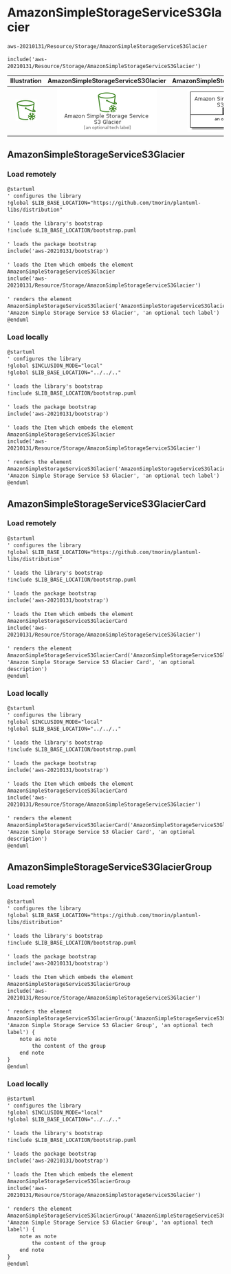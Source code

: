 # AmazonSimpleStorageServiceS3Glacier


```text
aws-20210131/Resource/Storage/AmazonSimpleStorageServiceS3Glacier
```

```text
include('aws-20210131/Resource/Storage/AmazonSimpleStorageServiceS3Glacier')
```



| Illustration | AmazonSimpleStorageServiceS3Glacier | AmazonSimpleStorageServiceS3GlacierCard | AmazonSimpleStorageServiceS3GlacierGroup |
| :---: | :---: | :---: | :---: |
| ![illustration for Illustration](../../../aws-20210131/Resource/Storage/AmazonSimpleStorageServiceS3Glacier.png) | ![illustration for AmazonSimpleStorageServiceS3Glacier](../../../aws-20210131/Resource/Storage/AmazonSimpleStorageServiceS3Glacier.Local.png) | ![illustration for AmazonSimpleStorageServiceS3GlacierCard](../../../aws-20210131/Resource/Storage/AmazonSimpleStorageServiceS3GlacierCard.Local.png) | ![illustration for AmazonSimpleStorageServiceS3GlacierGroup](../../../aws-20210131/Resource/Storage/AmazonSimpleStorageServiceS3GlacierGroup.Local.png) |




## AmazonSimpleStorageServiceS3Glacier

### Load remotely
```plantuml
@startuml
' configures the library
!global $LIB_BASE_LOCATION="https://github.com/tmorin/plantuml-libs/distribution"

' loads the library's bootstrap
!include $LIB_BASE_LOCATION/bootstrap.puml

' loads the package bootstrap
include('aws-20210131/bootstrap')

' loads the Item which embeds the element AmazonSimpleStorageServiceS3Glacier
include('aws-20210131/Resource/Storage/AmazonSimpleStorageServiceS3Glacier')

' renders the element
AmazonSimpleStorageServiceS3Glacier('AmazonSimpleStorageServiceS3Glacier', 'Amazon Simple Storage Service S3 Glacier', 'an optional tech label')
@enduml
```

### Load locally
```plantuml
@startuml
' configures the library
!global $INCLUSION_MODE="local"
!global $LIB_BASE_LOCATION="../../.."

' loads the library's bootstrap
!include $LIB_BASE_LOCATION/bootstrap.puml

' loads the package bootstrap
include('aws-20210131/bootstrap')

' loads the Item which embeds the element AmazonSimpleStorageServiceS3Glacier
include('aws-20210131/Resource/Storage/AmazonSimpleStorageServiceS3Glacier')

' renders the element
AmazonSimpleStorageServiceS3Glacier('AmazonSimpleStorageServiceS3Glacier', 'Amazon Simple Storage Service S3 Glacier', 'an optional tech label')
@enduml
```

## AmazonSimpleStorageServiceS3GlacierCard

### Load remotely
```plantuml
@startuml
' configures the library
!global $LIB_BASE_LOCATION="https://github.com/tmorin/plantuml-libs/distribution"

' loads the library's bootstrap
!include $LIB_BASE_LOCATION/bootstrap.puml

' loads the package bootstrap
include('aws-20210131/bootstrap')

' loads the Item which embeds the element AmazonSimpleStorageServiceS3GlacierCard
include('aws-20210131/Resource/Storage/AmazonSimpleStorageServiceS3Glacier')

' renders the element
AmazonSimpleStorageServiceS3GlacierCard('AmazonSimpleStorageServiceS3GlacierCard', 'Amazon Simple Storage Service S3 Glacier Card', 'an optional description')
@enduml
```

### Load locally
```plantuml
@startuml
' configures the library
!global $INCLUSION_MODE="local"
!global $LIB_BASE_LOCATION="../../.."

' loads the library's bootstrap
!include $LIB_BASE_LOCATION/bootstrap.puml

' loads the package bootstrap
include('aws-20210131/bootstrap')

' loads the Item which embeds the element AmazonSimpleStorageServiceS3GlacierCard
include('aws-20210131/Resource/Storage/AmazonSimpleStorageServiceS3Glacier')

' renders the element
AmazonSimpleStorageServiceS3GlacierCard('AmazonSimpleStorageServiceS3GlacierCard', 'Amazon Simple Storage Service S3 Glacier Card', 'an optional description')
@enduml
```

## AmazonSimpleStorageServiceS3GlacierGroup

### Load remotely
```plantuml
@startuml
' configures the library
!global $LIB_BASE_LOCATION="https://github.com/tmorin/plantuml-libs/distribution"

' loads the library's bootstrap
!include $LIB_BASE_LOCATION/bootstrap.puml

' loads the package bootstrap
include('aws-20210131/bootstrap')

' loads the Item which embeds the element AmazonSimpleStorageServiceS3GlacierGroup
include('aws-20210131/Resource/Storage/AmazonSimpleStorageServiceS3Glacier')

' renders the element
AmazonSimpleStorageServiceS3GlacierGroup('AmazonSimpleStorageServiceS3GlacierGroup', 'Amazon Simple Storage Service S3 Glacier Group', 'an optional tech label') {
    note as note
        the content of the group
    end note
}
@enduml
```

### Load locally
```plantuml
@startuml
' configures the library
!global $INCLUSION_MODE="local"
!global $LIB_BASE_LOCATION="../../.."

' loads the library's bootstrap
!include $LIB_BASE_LOCATION/bootstrap.puml

' loads the package bootstrap
include('aws-20210131/bootstrap')

' loads the Item which embeds the element AmazonSimpleStorageServiceS3GlacierGroup
include('aws-20210131/Resource/Storage/AmazonSimpleStorageServiceS3Glacier')

' renders the element
AmazonSimpleStorageServiceS3GlacierGroup('AmazonSimpleStorageServiceS3GlacierGroup', 'Amazon Simple Storage Service S3 Glacier Group', 'an optional tech label') {
    note as note
        the content of the group
    end note
}
@enduml
```

